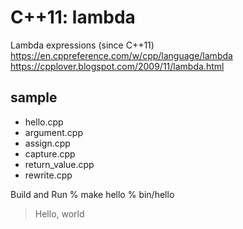C++11: lambda
===============

Lambda expressions (since C++11)
https://en.cppreference.com/w/cpp/language/lambda
https://cpplover.blogspot.com/2009/11/lambda.html


## sample
- hello.cpp
- argument.cpp
- assign.cpp
- capture.cpp
- return_value.cpp
- rewrite.cpp

Build and Run
% make hello
% bin/hello
> Hello, world

